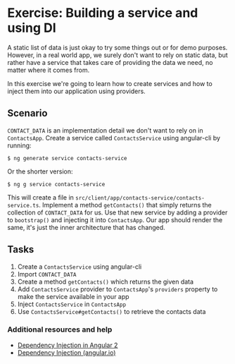 # Exercise: Building a service and using DI

A static list of data is just okay to try some things out or for demo purposes. However, in a real world app, we surely don't want to rely on static data, but rather have a service that takes care of providing the data we need, no matter where it comes from.

In this exercise we're going to learn how to create services and how to inject them into our application using providers.

## Scenario

`CONTACT_DATA` is an implementation detail we don't want to rely on in `ContactsApp`. Create a service called `ContactsService` using angular-cli by running:

```
$ ng generate service contacts-service
```
Or the shorter version:
```
$ ng g service contacts-service
```

This will create a file in `src/client/app/contacts-service/contacts-service.ts`. Implement a method `getContacts()` that simply returns the collection of `CONTACT_DATA` for us. Use that new service by adding a provider to `bootstrap()` and injecting it into `ContactsApp`.
Our app should render the same, it's just the inner architecture that has changed.


## Tasks

1. Create a `ContactsService` using angular-cli
2. Import `CONTACT_DATA`
3. Create a method `getContacts()` which returns the given data
4. Add `ContactsService` provider to `ContactsApp`'s `providers` property to make the service available in your app
5. Inject `ContactsService` in `ContactsApp`
6. Use `ContactsService#getContacts()` to retrieve the contacts data

### Additional resources and help

- [Dependency Injection in Angular 2](http://blog.thoughtram.io/angular/2015/05/18/dependency-injection-in-angular-2.html)
- [Dependency Injection (angular.io)](https://angular.io/docs/ts/latest/guide/dependency-injection.html)

